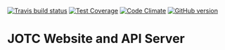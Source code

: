 [![Travis build status](https://travis-ci.org/mgwalker/jotc-website.svg)](https://travis-ci.org/mgwalker/jotc-website)
[![Test Coverage](https://codeclimate.com/github/mgwalker/jotc-website/badges/coverage.svg)](https://codeclimate.com/github/mgwalker/jotc-website/coverage)
[![Code Climate](https://codeclimate.com/github/mgwalker/jotc-website/badges/gpa.svg)](https://codeclimate.com/github/mgwalker/jotc-website)
[![GitHub version](https://badge.fury.io/gh/mgwalker%2Fjotc-website.svg)](http://badge.fury.io/gh/mgwalker%2Fjotc-website)

# JOTC Website and API Server
